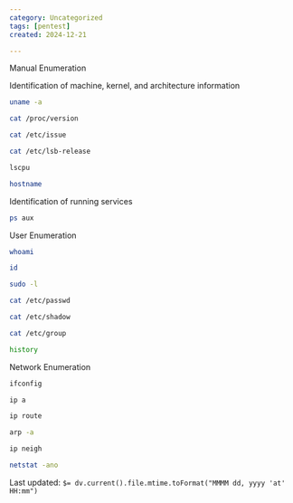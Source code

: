 ```yaml
---
category: Uncategorized
tags: [pentest]
created: 2024-12-21

---
```

Manual Enumeration

Identification of machine, kernel, and architecture information

~~~bash
uname -a

cat /proc/version

cat /etc/issue

cat /etc/lsb-release

lscpu

hostname
~~~

Identification of running services

~~~bash
ps aux
~~~

User Enumeration

~~~bash
whoami

id

sudo -l

cat /etc/passwd

cat /etc/shadow

cat /etc/group

history
~~~

Network Enumeration

~~~bash
ifconfig

ip a

ip route

arp -a

ip neigh

netstat -ano
~~~


Last updated: `$= dv.current().file.mtime.toFormat("MMMM dd, yyyy 'at' HH:mm")`
